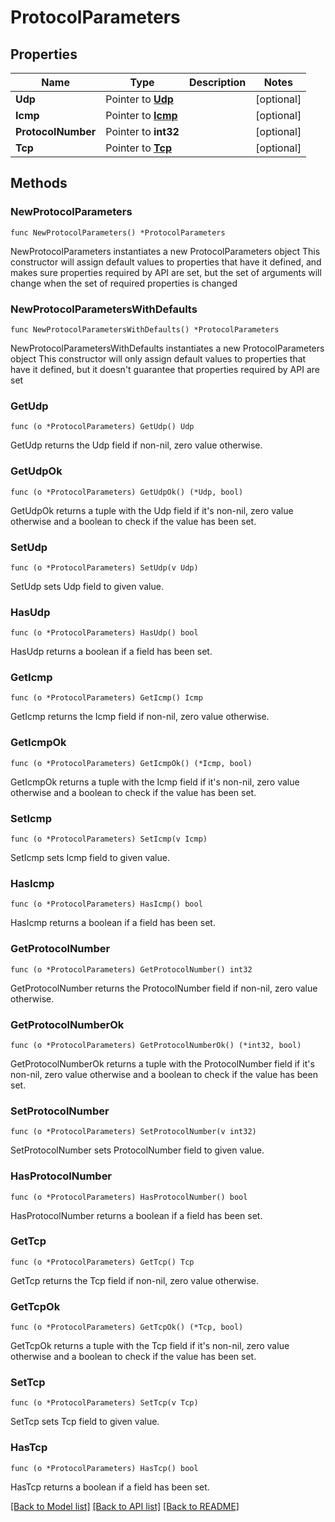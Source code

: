# ProtocolParameters

## Properties

Name | Type | Description | Notes
------------ | ------------- | ------------- | -------------
**Udp** | Pointer to [**Udp**](Udp.md) |  | [optional] 
**Icmp** | Pointer to [**Icmp**](Icmp.md) |  | [optional] 
**ProtocolNumber** | Pointer to **int32** |  | [optional] 
**Tcp** | Pointer to [**Tcp**](Tcp.md) |  | [optional] 

## Methods

### NewProtocolParameters

`func NewProtocolParameters() *ProtocolParameters`

NewProtocolParameters instantiates a new ProtocolParameters object
This constructor will assign default values to properties that have it defined,
and makes sure properties required by API are set, but the set of arguments
will change when the set of required properties is changed

### NewProtocolParametersWithDefaults

`func NewProtocolParametersWithDefaults() *ProtocolParameters`

NewProtocolParametersWithDefaults instantiates a new ProtocolParameters object
This constructor will only assign default values to properties that have it defined,
but it doesn't guarantee that properties required by API are set

### GetUdp

`func (o *ProtocolParameters) GetUdp() Udp`

GetUdp returns the Udp field if non-nil, zero value otherwise.

### GetUdpOk

`func (o *ProtocolParameters) GetUdpOk() (*Udp, bool)`

GetUdpOk returns a tuple with the Udp field if it's non-nil, zero value otherwise
and a boolean to check if the value has been set.

### SetUdp

`func (o *ProtocolParameters) SetUdp(v Udp)`

SetUdp sets Udp field to given value.

### HasUdp

`func (o *ProtocolParameters) HasUdp() bool`

HasUdp returns a boolean if a field has been set.

### GetIcmp

`func (o *ProtocolParameters) GetIcmp() Icmp`

GetIcmp returns the Icmp field if non-nil, zero value otherwise.

### GetIcmpOk

`func (o *ProtocolParameters) GetIcmpOk() (*Icmp, bool)`

GetIcmpOk returns a tuple with the Icmp field if it's non-nil, zero value otherwise
and a boolean to check if the value has been set.

### SetIcmp

`func (o *ProtocolParameters) SetIcmp(v Icmp)`

SetIcmp sets Icmp field to given value.

### HasIcmp

`func (o *ProtocolParameters) HasIcmp() bool`

HasIcmp returns a boolean if a field has been set.

### GetProtocolNumber

`func (o *ProtocolParameters) GetProtocolNumber() int32`

GetProtocolNumber returns the ProtocolNumber field if non-nil, zero value otherwise.

### GetProtocolNumberOk

`func (o *ProtocolParameters) GetProtocolNumberOk() (*int32, bool)`

GetProtocolNumberOk returns a tuple with the ProtocolNumber field if it's non-nil, zero value otherwise
and a boolean to check if the value has been set.

### SetProtocolNumber

`func (o *ProtocolParameters) SetProtocolNumber(v int32)`

SetProtocolNumber sets ProtocolNumber field to given value.

### HasProtocolNumber

`func (o *ProtocolParameters) HasProtocolNumber() bool`

HasProtocolNumber returns a boolean if a field has been set.

### GetTcp

`func (o *ProtocolParameters) GetTcp() Tcp`

GetTcp returns the Tcp field if non-nil, zero value otherwise.

### GetTcpOk

`func (o *ProtocolParameters) GetTcpOk() (*Tcp, bool)`

GetTcpOk returns a tuple with the Tcp field if it's non-nil, zero value otherwise
and a boolean to check if the value has been set.

### SetTcp

`func (o *ProtocolParameters) SetTcp(v Tcp)`

SetTcp sets Tcp field to given value.

### HasTcp

`func (o *ProtocolParameters) HasTcp() bool`

HasTcp returns a boolean if a field has been set.


[[Back to Model list]](../README.md#documentation-for-models) [[Back to API list]](../README.md#documentation-for-api-endpoints) [[Back to README]](../README.md)


